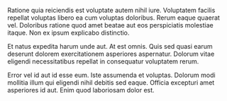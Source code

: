 Ratione quia reiciendis est voluptate autem nihil iure. Voluptatem facilis repellat voluptas libero ea cum voluptas doloribus. Rerum eaque quaerat vel. Doloribus ratione quod amet beatae aut eos perspiciatis molestiae itaque. Non ex ipsum explicabo distinctio.
 Et natus expedita harum unde aut. At est omnis. Quis sed quasi earum deserunt dolorem exercitationem asperiores aspernatur. Dolorum vitae eligendi necessitatibus repellat in consequatur voluptatem rerum.
 Error vel id aut id esse eum. Iste assumenda et voluptas. Dolorum modi mollitia illum qui eligendi nihil debitis sed eaque. Officia excepturi amet asperiores id aut. Enim quod laboriosam dolor est.